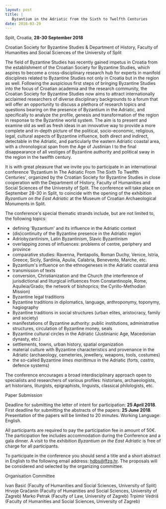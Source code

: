 ```yaml
---
layout: post
title: |
   Byzantium in the Adriatic from the Sixth to Twelfth Centuries 
date: 2018-03-29
---
```


Split, Croatia, **28-30 September 2018**

Croatian Society for
Byzantine Studies & Department of History, Faculty of Humanities and
Social Sciences of the University of Split

The field of
Byzantine Studies has recently gained impetus in Croatia from the
establishment of the Croatian Society for Byzantine Studies, which
aspires to become a cross-disciplinary research hub for experts in
manifold disciplines related to Byzantine Studies not only in Croatia
but in the region as well. Following the auspicious first steps of
bringing Byzantine Studies into the focus of Croatian academia and the
research community, the Croatian Society for Byzantine Studies now aims
to attract internationally acclaimed researchers of diverse disciplinary
backgrounds to a forum that will offer an opportunity to discuss a
plethora of research topics and questions bearing on the presence of
Byzantium in the Adriatic, and specifically to analyze the profile,
genesis and transformation of the region in response to the Byzantine
world system. The aim is to present and examine old as well as fresh
ideas in an innovative way to provide a more complete and in-depth
picture of the political, socio-economic, religious, legal, cultural
aspects of Byzantine influence, both direct and indirect, detectable in
the Adriatic, and particularly the eastern Adriatic coastal area, with a
chronological span from the Age of Justinian I to the final
disappearance of all vestiges of Byzantine authority and political sway
in the region in the twelfth century.

It is with great
pleasure that we invite you to participate in an international
conference 'Byzantium In The Adriatic From The Sixth To Twelfth
Centuries', organized by the Croatian Society for Byzantine Studies in
close cooperation with the Department of History, Faculty of Humanities
and Social Sciences of the University of Split. The conference will take
place on September 28-30 in Split, to coincide with the opening of the
exhibition *Byzantium on the East Adriatic* at the Museum of Croatian
Archaeological Monuments in Split.

The conference's special
thematic strands include, but are not limited to, the following
topics:


-   defining 'Byzantium' and its influence in the Adriatic context
-   (dis)continuity of the Byzantine presence in the Adriatic region
-   Adriobyzantinism, Latin Byzantinism, Slavic Byzantinism
-   overlapping zones of influences: problems of centre, periphery and
    province
-   comparative studies: Ravenna, Pentapolis, Roman Duchy, Venice,
    Istria, Greece, Sicily, Sardinia, Apulia, Calabria, Benevento,
    Marche, etc.
-   Byzantium's influence on the ethnogeneses in the Adriatic coastal
    area
-   transmission of texts
-   conversion, Christianization and the Church (the interference of
    jurisdictional and liturgical influences from Constantinople, Rome,
    Aquileia/Grado; the network of bishoprics; the Cyrillo-Methodian
    Mission)
-   Byzantine legal traditions
-   Byzantine traditions in diplomatics, language, anthroponymy,
    toponymy, hagiography
-   Byzantine traditions in social structures (urban elites,
    aristocracy, family and society)
-   manifestations of Byzantine authority: public institutions,
    administrative structures, circulation of Byzantine money, seals
-   Byzantine cultural circles in the Adriatic (Justinianic Age,
    Macedonian dynasty, etc.)
-   settlements, towns, urban history, spatial organization
-   material culture with Byzantine characteristics and provenance in
    the Adriatic (archaeology, cemeteries, jewellery, weapons, tools,
    costumes)
-   the so-called Byzantine *limes marittimus* in the Adriatic (forts,
    *castra*, defence systems)


The conference encourages a broad interdisciplinary approach open
to specialists and researchers of various profiles: historians,
archaeologists, art historians, liturgists, epigraphists, linguists,
classical philologists, etc.

Paper
Submission

Deadline for submitting the letter of intent for
participation: **25 April 2018**.
First deadline for submitting the
abstracts of the papers: **25 June 2018**.
Presentation of the
papers will be limited to 20 minutes.
Working Language:
English.

All participants are required to pay the
participation fee in amount of 50€. The participation fee includes
accommodation during the Conference and a gala dinner. A visit to the
exhibition *Byzantium on the East Adriatic* is free of charge for all
participants.

To participate in the conference you should
send a title and a short abstract in English to the following email
address: <hdbs@ffzg.hr>. The proposals will be considered and selected
by the organizing committee.

Organisation
Committee

Ivan Basić (Faculty of Humanities and Social
Sciences, University of Split)
Hrvoje Gračanin (Faculty of
Humanities and Social Sciences, University of Zagreb)
Marko Petrak
(Faculty of Law, University of Zagreb)
Trpimir Vedriš (Faculty of
Humanities and Social Sciences, University of Zagreb)

